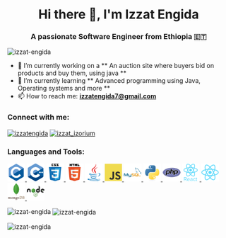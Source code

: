 <h1 align="center">Hi there 👋, I'm Izzat Engida</h1>
<h3 align="center">A passionate Software Engineer from Ethiopia 🇪🇹</h3>

<p align="left"> <img src="https://komarev.com/ghpvc/?username=izzat-engida&label=Profile%20views&color=0e75b6&style=flat" alt="izzat-engida" /> </p>

- 🔭 I’m currently working on a ** An auction site where buyers bid on products and buy them, using java **
- 🌱 I’m currently learning ** Advanced programming using Java, Operating systems and more **
- 📫 How to reach me: **izzatengida7@gmail.com**

<h3 align="left">Connect with me:</h3>
<p align="left">
<a href="https://instagram.com/izzatengida" target="_blank"><img align="center" src="https://raw.githubusercontent.com/rahuldkjain/github-profile-readme-generator/master/src/images/icons/Social/instagram.svg" alt="izzatengida" height="30" width="40" /></a>
<a href="https://www.leetcode.com/izzat_izorium" target="_blank"><img align="center" src="https://raw.githubusercontent.com/rahuldkjain/github-profile-readme-generator/master/src/images/icons/Social/leet-code.svg" alt="izzat_izorium" height="30" width="40" /></a>
</p>

<h3 align="left">Languages and Tools:</h3>
<p align="left"> 
<a href="https://www.cprogramming.com/" target="_blank" rel="noreferrer"> <img src="https://raw.githubusercontent.com/devicons/devicon/master/icons/c/c-original.svg" alt="c" width="40" height="40"/> </a> 
<a href="https://www.w3schools.com/cpp/" target="_blank" rel="noreferrer"> <img src="https://raw.githubusercontent.com/devicons/devicon/master/icons/cplusplus/cplusplus-original.svg" alt="cplusplus" width="40" height="40"/> </a> 
<a href="https://www.w3schools.com/css/" target="_blank" rel="noreferrer"> <img src="https://raw.githubusercontent.com/devicons/devicon/master/icons/css3/css3-original-wordmark.svg" alt="css3" width="40" height="40"/> </a> 
<a href="https://www.w3.org/html/" target="_blank" rel="noreferrer"> <img src="https://raw.githubusercontent.com/devicons/devicon/master/icons/html5/html5-original-wordmark.svg" alt="html5" width="40" height="40"/> </a> 
<a href="https://www.java.com" target="_blank" rel="noreferrer"> <img src="https://raw.githubusercontent.com/devicons/devicon/master/icons/java/java-original.svg" alt="java" width="40" height="40"/> </a> 
<a href="https://developer.mozilla.org/en-US/docs/Web/JavaScript" target="_blank" rel="noreferrer"> <img src="https://raw.githubusercontent.com/devicons/devicon/master/icons/javascript/javascript-original.svg" alt="javascript" width="40" height="40"/> </a> 
<a href="https://www.mysql.com/" target="_blank" rel="noreferrer"> <img src="https://raw.githubusercontent.com/devicons/devicon/master/icons/mysql/mysql-original-wordmark.svg" alt="mysql" width="40" height="40"/> </a> 
<a href="https://www.python.org/" target="_blank" rel="noreferrer"> <img src="https://raw.githubusercontent.com/devicons/devicon/master/icons/python/python-original.svg" alt="python" width="40" height="40"/> </a> 
<a href="https://www.php.net/" target="_blank" rel="noreferrer"> <img src="https://raw.githubusercontent.com/devicons/devicon/master/icons/php/php-original.svg" alt="php" width="40" height="40"/> </a> 
 <a href="https://reactjs.org/" target="_blank" rel="noreferrer"> 
  <img src="https://raw.githubusercontent.com/devicons/devicon/master/icons/react/react-original-wordmark.svg" alt="react" width="40" height="40"/> 
</a> 
<a href="https://reactnative.dev/" target="_blank" rel="noreferrer"> 
  <img src="https://raw.githubusercontent.com/devicons/devicon/master/icons/react/react-original.svg" alt="react-native" width="40" height="40"/> 
</a> 
<a href="https://www.mongodb.com/" target="_blank" rel="noreferrer"> 
  <img src="https://raw.githubusercontent.com/devicons/devicon/master/icons/mongodb/mongodb-original-wordmark.svg" alt="mongodb" width="40" height="40"/> 
</a> 
<a href="https://nodejs.org/" target="_blank" rel="noreferrer"> 
  <img src="https://raw.githubusercontent.com/devicons/devicon/master/icons/nodejs/nodejs-original-wordmark.svg" alt="nodejs" width="40" height="40"/> 
</a>
  
</p>


<p><img align="left" src="https://github-readme-stats.vercel.app/api/top-langs?username=izzat-engida&show_icons=true&locale=en&layout=compact" alt="izzat-engida" /></p>

<p> <img align="center" src="https://github-readme-stats.vercel.app/api?username=izzat-engida&show_icons=true&locale=en" alt="izzat-engida" /></p>

<p><img align="center" src="https://github-readme-streak-stats.herokuapp.com/?user=izzat-engida&" alt="izzat-engida" /></p>
